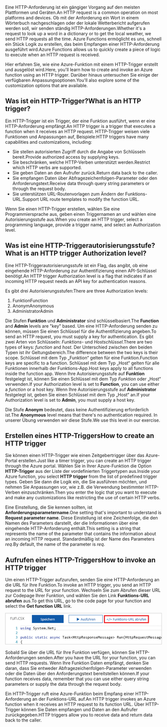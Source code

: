<span data-ttu-id="417f2-101">Eine HTTP-Anforderung ist ein gängiger Vorgang auf den meisten Plattformen und Geräten.</span><span class="sxs-lookup"><span data-stu-id="417f2-101">An HTTP request is a common operation on most platforms and devices.</span></span> <span data-ttu-id="417f2-102">Ob mit der Anforderung ein Wort in einem Wörterbuch nachgeschlagen oder der lokale Wetterbericht aufgerufen werden soll, wir senden ständig HTTP-Anforderungen.</span><span class="sxs-lookup"><span data-stu-id="417f2-102">Whether it's a request to look up a word in a dictionary or to get the local weather, we send HTTP requests all the time.</span></span> <span data-ttu-id="417f2-103">Azure Functions ermöglicht es uns, schnell ein Stück Logik zu erstellen, das beim Empfangen einer HTTP-Anforderung ausgeführt wird.</span><span class="sxs-lookup"><span data-stu-id="417f2-103">Azure Functions allows us to quickly create a piece of logic to execute when an HTTP request is received.</span></span>

<span data-ttu-id="417f2-104">Hier erfahren Sie, wie eine Azure-Funktion mit einem HTTP-Trigger erstellt und ausgelöst wird.</span><span class="sxs-lookup"><span data-stu-id="417f2-104">Here, you'll learn how to create and invoke an Azure function using an HTTP trigger.</span></span> <span data-ttu-id="417f2-105">Darüber hinaus untersuchen Sie einige der verfügbaren Anpassungsoptionen.</span><span class="sxs-lookup"><span data-stu-id="417f2-105">You'll also explore some of the customization options that are available.</span></span>

## <a name="what-is-an-http-trigger"></a><span data-ttu-id="417f2-106">Was ist ein HTTP-Trigger?</span><span class="sxs-lookup"><span data-stu-id="417f2-106">What is an HTTP trigger?</span></span>

<span data-ttu-id="417f2-107">Ein HTTP-Trigger ist ein Trigger, der eine Funktion ausführt, wenn er eine HTTP-Anforderung empfängt.</span><span class="sxs-lookup"><span data-stu-id="417f2-107">An HTTP trigger is a trigger that executes a function when it receives an HTTP request.</span></span> <span data-ttu-id="417f2-108">HTTP-Trigger weisen viele Funktionen und Anpassungen auf, Beispiele:</span><span class="sxs-lookup"><span data-stu-id="417f2-108">HTTP triggers have many capabilities and customizations, including:</span></span>

- <span data-ttu-id="417f2-109">Sie stellen autorisierten Zugriff durch die Angabe von Schlüsseln bereit.</span><span class="sxs-lookup"><span data-stu-id="417f2-109">Provide authorized access by supplying keys.</span></span>
- <span data-ttu-id="417f2-110">Sie beschränken, welche HTTP-Verben unterstützt werden.</span><span class="sxs-lookup"><span data-stu-id="417f2-110">Restrict which HTTP verbs are supported.</span></span>
- <span data-ttu-id="417f2-111">Sie geben Daten an den Aufrufer zurück.</span><span class="sxs-lookup"><span data-stu-id="417f2-111">Return data back to the caller.</span></span>
- <span data-ttu-id="417f2-112">Sie empfangen Daten über Abfragezeichenfolgen-Parameter oder den Anforderungstext.</span><span class="sxs-lookup"><span data-stu-id="417f2-112">Receive data through query string parameters or through the request body.</span></span>
- <span data-ttu-id="417f2-113">Sie unterstützen URL-Routenvorlagen zum Ändern der Funktions-URL.</span><span class="sxs-lookup"><span data-stu-id="417f2-113">Support URL route templates to modify the function URL.</span></span>

<span data-ttu-id="417f2-114">Wenn Sie einen HTTP-Trigger erstellen, wählen Sie eine Programmiersprache aus, geben einen Triggernamen an und wählen eine Autorisierungsstufe aus.</span><span class="sxs-lookup"><span data-stu-id="417f2-114">When you create an HTTP trigger, select a programming language, provide a trigger name, and select an Authorization level.</span></span>

## <a name="what-is-an-http-trigger-authorization-level"></a><span data-ttu-id="417f2-115">Was ist eine HTTP-Triggerautorisierungsstufe?</span><span class="sxs-lookup"><span data-stu-id="417f2-115">What is an HTTP trigger Authorization level?</span></span>

<span data-ttu-id="417f2-116">Eine HTTP-Triggerautorisierungsstufe ist ein Flag, das angibt, ob eine eingehende HTTP-Anforderung zur Authentifizierung einen API-Schlüssel benötigt.</span><span class="sxs-lookup"><span data-stu-id="417f2-116">An HTTP trigger Authorization level is a flag that indicates if an incoming HTTP request needs an API key for authentication reasons.</span></span>

<span data-ttu-id="417f2-117">Es gibt drei Autorisierungsstufen:</span><span class="sxs-lookup"><span data-stu-id="417f2-117">There are three Authorization levels:</span></span>

1. <span data-ttu-id="417f2-118">Funktion</span><span class="sxs-lookup"><span data-stu-id="417f2-118">Function</span></span>
2. <span data-ttu-id="417f2-119">Anonym</span><span class="sxs-lookup"><span data-stu-id="417f2-119">Anonymous</span></span>
3. <span data-ttu-id="417f2-120">Administrator</span><span class="sxs-lookup"><span data-stu-id="417f2-120">Admin</span></span>

<span data-ttu-id="417f2-121">Die Stufen **Funktion** und **Administrator** sind schlüsselbasiert.</span><span class="sxs-lookup"><span data-stu-id="417f2-121">The **Function** and **Admin** levels are "key" based.</span></span> <span data-ttu-id="417f2-122">Um eine HTTP-Anforderung senden zu können, müssen Sie einen Schlüssel für die Authentifizierung angeben.</span><span class="sxs-lookup"><span data-stu-id="417f2-122">To send an HTTP request, you must supply a key for authentication.</span></span> <span data-ttu-id="417f2-123">Es gibt zwei Arten von Schlüsseln: *Funktions-* und *Hostschlüssel*.</span><span class="sxs-lookup"><span data-stu-id="417f2-123">There are two types of keys: *function* and *host*.</span></span> <span data-ttu-id="417f2-124">Der Unterschied zwischen den beiden Typen ist ihr Geltungsbereich.</span><span class="sxs-lookup"><span data-stu-id="417f2-124">The difference between the two keys is their scope.</span></span> <span data-ttu-id="417f2-125">Schlüssel mit dem Typ „Funktion“ gelten für eine Funktion.</span><span class="sxs-lookup"><span data-stu-id="417f2-125">Function keys are specific to a function.</span></span> <span data-ttu-id="417f2-126">Schlüssel mit dem Typ „Host“ gelten für alle Funktionen innerhalb der Funktions-App.</span><span class="sxs-lookup"><span data-stu-id="417f2-126">Host keys apply to all functions inside the function app.</span></span> <span data-ttu-id="417f2-127">Wenn Ihre Autorisierungsstufe auf **Funktion** festgelegt ist, können Sie einen Schlüssel mit dem Typ *Funktion* oder „Host“ verwenden.</span><span class="sxs-lookup"><span data-stu-id="417f2-127">If your Authorization level is set to **Function**, you can use either a *function* or a host key.</span></span> <span data-ttu-id="417f2-128">Wenn Ihre Autorisierungsstufe auf **Administrator** festgelegt ist, geben Sie einen Schlüssel mit dem Typ „Host“ an.</span><span class="sxs-lookup"><span data-stu-id="417f2-128">If your Authorization level is set to **Admin**, you must supply a host key.</span></span>

<span data-ttu-id="417f2-129">Die Stufe **Anonym** bedeutet, dass keine Authentifizierung erforderlich ist.</span><span class="sxs-lookup"><span data-stu-id="417f2-129">The **Anonymous** level means that there's no authentication required.</span></span> <span data-ttu-id="417f2-130">In unserer Übung verwenden wir diese Stufe.</span><span class="sxs-lookup"><span data-stu-id="417f2-130">We use this level in our exercise.</span></span>

## <a name="how-to-create-an-http-trigger"></a><span data-ttu-id="417f2-131">Erstellen eines HTTP-Triggers</span><span class="sxs-lookup"><span data-stu-id="417f2-131">How to create an HTTP trigger</span></span>

<span data-ttu-id="417f2-132">Sie können einen HTTP-Trigger wie einen Zeitgebertrigger über das Azure-Portal erstellen.</span><span class="sxs-lookup"><span data-stu-id="417f2-132">Just like a timer trigger, you can create an HTTP trigger through the Azure portal.</span></span> <span data-ttu-id="417f2-133">Wählen Sie in Ihrer Azure-Funktion die Option **HTTP-Trigger** aus der Liste der vordefinierten Triggertypen aus.</span><span class="sxs-lookup"><span data-stu-id="417f2-133">Inside your Azure function, you select **HTTP trigger** from the list of predefined trigger types.</span></span> <span data-ttu-id="417f2-134">Geben Sie dann die Logik ein, die Sie ausführen möchten, und nehmen Sie Anpassungen vor, wie z.B. die Verwendung bestimmter HTTP-Verben einzuschränken.</span><span class="sxs-lookup"><span data-stu-id="417f2-134">Then you enter the logic that you want to execute and make any customizations like restricting the use of certain HTTP verbs.</span></span>

<span data-ttu-id="417f2-135">Eine Einstellung, die Sie kennen sollten, ist **Anforderungsparametername**.</span><span class="sxs-lookup"><span data-stu-id="417f2-135">One setting that's important to understand is **Request parameter name**.</span></span> <span data-ttu-id="417f2-136">Diese Einstellung ist eine Zeichenfolge, die den Namen des Parameters darstellt, der die Informationen über eine eingehende HTTP-Anforderung enthält.</span><span class="sxs-lookup"><span data-stu-id="417f2-136">This setting is a string that represents the name of the parameter that contains the information about an incoming HTTP request.</span></span> <span data-ttu-id="417f2-137">Standardmäßig ist der Name des Parameters *req*.</span><span class="sxs-lookup"><span data-stu-id="417f2-137">By default, the name of the parameter is *req*.</span></span>

## <a name="how-to-invoke-an-http-trigger"></a><span data-ttu-id="417f2-138">Aufrufen eines HTTP-Triggers</span><span class="sxs-lookup"><span data-stu-id="417f2-138">How to invoke an HTTP trigger</span></span>

<span data-ttu-id="417f2-139">Um einen HTTP-Trigger aufzurufen, senden Sie eine HTTP-Anforderung an die URL für Ihre Funktion.</span><span class="sxs-lookup"><span data-stu-id="417f2-139">To invoke an HTTP trigger, you send an HTTP request to the URL for your function.</span></span> <span data-ttu-id="417f2-140">Wechseln Sie zum Abrufen dieser URL zur Codepage Ihrer Funktion, und wählen Sie den Link **Funktions-URL abrufen** aus.</span><span class="sxs-lookup"><span data-stu-id="417f2-140">To get this URL, go to the code page for your function and select the **Get function URL** link.</span></span>

![Screenshot: Blatt „Funktions-App“ im Azure-Portal mit hervorgehobener Schaltfläche „Funktions-URL abrufen“ der App.](../media/5-function-url.png)

<span data-ttu-id="417f2-142">Sobald Sie über die URL für Ihre Funktion verfügen, können Sie HTTP-Anforderungen senden.</span><span class="sxs-lookup"><span data-stu-id="417f2-142">After you have the URL for your function, you can send HTTP requests.</span></span> <span data-ttu-id="417f2-143">Wenn Ihre Funktion Daten empfängt, denken Sie daran, dass Sie entweder Abfragezeichenfolgen-Parameter verwenden oder die Daten über den Anforderungstext bereitstellen können.</span><span class="sxs-lookup"><span data-stu-id="417f2-143">If your function receives data, remember that you can use either query string parameters or supply the data through the request body.</span></span>

<span data-ttu-id="417f2-144">Ein HTTP-Trigger ruft eine Azure-Funktion beim Empfang einer HTTP-Anforderung an der Funktions-URL auf.</span><span class="sxs-lookup"><span data-stu-id="417f2-144">An HTTP trigger invokes an Azure function when it receives an HTTP request to its function URL.</span></span> <span data-ttu-id="417f2-145">Über HTTP-Trigger können Sie Daten empfangen und Daten an den Aufrufer zurückgegeben.</span><span class="sxs-lookup"><span data-stu-id="417f2-145">HTTP triggers allow you to receive data and return data back to the caller.</span></span>